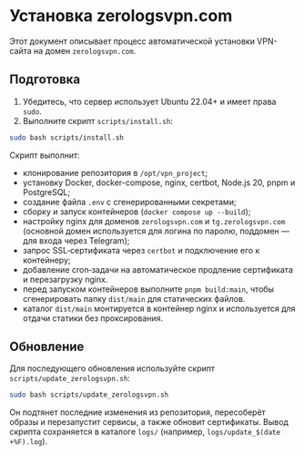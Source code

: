 # Установка zerologsvpn.com

Этот документ описывает процесс автоматической установки VPN-сайта на домен `zerologsvpn.com`.

## Подготовка

1. Убедитесь, что сервер использует Ubuntu 22.04+ и имеет права `sudo`.
2. Выполните скрипт `scripts/install.sh`:

```bash
sudo bash scripts/install.sh
```

Скрипт выполнит:
- клонирование репозитория в `/opt/vpn_project`;
- установку Docker, docker-compose, nginx, certbot, Node.js 20, pnpm и PostgreSQL;
- создание файла `.env` с сгенерированными секретами;
- сборку и запуск контейнеров (`docker compose up --build`);
- настройку nginx для доменов `zerologsvpn.com` и `tg.zerologsvpn.com` (основной домен используется для логина по паролю, поддомен — для входа через Telegram);
- запрос SSL‑сертификата через `certbot` и подключение его к контейнеру;
- добавление cron‑задачи на автоматическое продление сертификата и перезагрузку nginx.
- перед запуском контейнеров выполните `pnpm build:main`, чтобы сгенерировать папку `dist/main` для статических файлов.
- каталог `dist/main` монтируется в контейнер nginx и используется для отдачи статики без проксирования.

## Обновление

Для последующего обновления используйте скрипт `scripts/update_zerologsvpn.sh`:

```bash
sudo bash scripts/update_zerologsvpn.sh
```

Он подтянет последние изменения из репозитория, пересоберёт образы и перезапустит сервисы, а также обновит сертификаты.
Вывод скрипта сохраняется в каталоге `logs/` (например, `logs/update_$(date +%F).log`).

